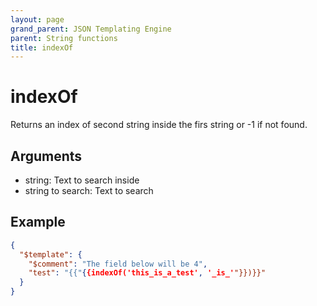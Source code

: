 ```yaml
---
layout: page
grand_parent: JSON Templating Engine
parent: String functions
title: indexOf
---
```


# indexOf

Returns an index of second string inside the firs string or -1 if not found.

## Arguments

 - string: Text to search inside
 - string to search: Text to search

## Example

```json
{
  "$template": {
    "$comment": "The field below will be 4",
    "test": "{{"{{indexOf('this_is_a_test', '_is_'"}})}}"
  }
}
```